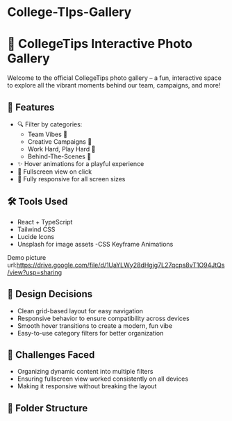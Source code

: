 # College-TIps-Gallery
# 📸 CollegeTips Interactive Photo Gallery

Welcome to the official CollegeTips photo gallery – a fun, interactive space to explore all the vibrant moments behind our team, campaigns, and more!

## 🚀 Features

- 🔍 Filter by categories:
  - Team Vibes 🤝
  - Creative Campaigns 🎨
  - Work Hard, Play Hard 🥳
  - Behind-The-Scenes 🎥
- ✨ Hover animations for a playful experience
- 🔎 Fullscreen view on click
- 📱 Fully responsive for all screen sizes

## 🛠️ Tools Used

- React + TypeScript
- Tailwind CSS
- Lucide Icons
- Unsplash for image assets
-CSS Keyframe Animations

Demo picture
url:https://drive.google.com/file/d/1UaYLWy28dHgjg7L27qcps8vT1O94JtQs/view?usp=sharing

## 🧠 Design Decisions

- Clean grid-based layout for easy navigation
- Responsive behavior to ensure compatibility across devices
- Smooth hover transitions to create a modern, fun vibe
- Easy-to-use category filters for better organization

## 🧩 Challenges Faced

- Organizing dynamic content into multiple filters
- Ensuring fullscreen view worked consistently on all devices
- Making it responsive without breaking the layout

## 📂 Folder Structure


